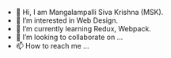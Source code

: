 - 👋 Hi, I am Mangalampalli Siva Krishna (MSK).
- 👀 I’m interested in Web Design.
- 🌱 I’m currently learning Redux, Webpack.
- 💞️ I’m looking to collaborate on ...
- 📫 How to reach me ...

<!---
SivaKrishna6745/SivaKrishna6745 is a ✨ special ✨ repository because its `README.md` (this file) appears on your GitHub profile.
You can click the Preview link to take a look at your changes.
--->
